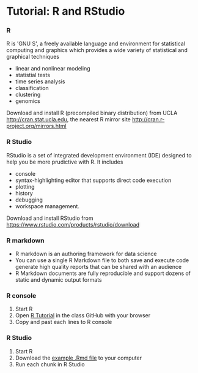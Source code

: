 # Tutorial: R and RStudio

### R
R is 'GNU S', a freely available language and environment for statistical computing and graphics which provides a wide variety of statistical and graphical techniques

- linear and nonlinear modeling
- statistial tests
- time series analysis
- classification
- clustering
- genomics


Download and install R (precompiled binary distribution) from UCLA <http://cran.stat.ucla.edu>, the nearest R mirror site <http://cran.r-project.org/mirrors.html>


### R Studio

RStudio is a set of integrated development environment (IDE) designed to help you be more prudictive with R. It includes

- console
- syntax-highlighting editor that supports direct code execution
- plotting
- history
- debugging
- workspace management.

Download and install RStudio from <https://www.rstudio.com/products/rstudio/download>


### R markdown
* R markdown is an authoring framework for data science
* You can use a single R Markdown file to both save and execute code generate high quality reports that can be shared with an audience
* R Markdown documents are fully reproducible and support dozens of static and dynamic output formats


### R console
1. Start R
2. Open [R Tutorial](https://github.com/jihoonkim/MED263/blob/master/week1/run_rmarkdown.Rmd) in the class GitHub with your browser
3. Copy and past each lines to R console


### R Studio
1. Start R
2. Download the [example .Rmd file](https://github.com/jihoonkim/MED263/raw/master/week1/run_rmarkdown.Rmd) to your computer
3. Run each chunk in R Studio
